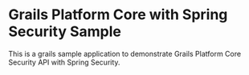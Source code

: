 Grails Platform Core with Spring Security Sample
================================================

This is a grails sample application to demonstrate Grails Platform Core Security API with Spring Security.
